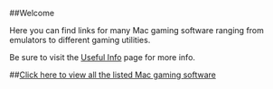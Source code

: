 ##Welcome

Here you can find links for many Mac gaming software ranging from emulators to different gaming utilities.

Be sure to visit the [Useful Info](usefulinfo.md) page for more info.

##[Click here to view all the listed Mac gaming software](software.md)